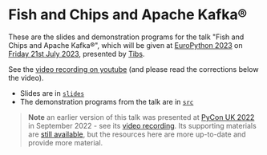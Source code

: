 # Fish and Chips and Apache Kafka®

These are the slides and demonstration programs for the talk "Fish and Chips
and Apache Kafka®", which will be given at [EuroPython
2023](https://ep2023.europython.eu/) on [Friday 21st July
2023](https://ep2023.europython.eu/session/fish-and-chips-and-apache-kafka),
presented by [Tibs](https://aiven.io/Tibs).

See the [video recording on
youtube](https://github.com/Aiven-Labs/fish-and-chips-and-kafka) (and please
read the corrections below the video).

* Slides are in [`slides`](slides)
* The demonstration programs from the talk are in [`src`](src)

> **Note** an earlier version of this talk was presented at [PyCon UK
> 2022](https://2022.pyconuk.org/) in September 2022 - see its [video
> recording](https://www.youtube.com/watch?v=uFUjnpCJ7xI). Its supporting
> materials are [still
> available](https://github.com/tibs/fish-and-chips-and-kafka-talk), but the
> resources here are more up-to-date and provide more material.

